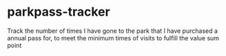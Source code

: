 # parkpass-tracker
Track the number of times I have gone to the park that I have purchased a annual pass for, to meet the minimum times of visits to fulfill the value sum point
